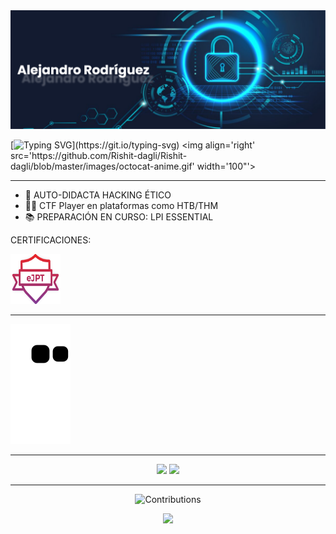 <!--<img align='left' src="https://media.giphy.com/media/hvRJCLFzcasrR4ia7z/giphy.gif" width="50" >-->
<img src="https://github.com/ARMoreno99/ARMoreno99/blob/main/banner.png" >

  [![Typing SVG](https://readme-typing-svg.herokuapp.com?color=%2307F728&lines=%C2%A1BIENVENIDO++A+MI+GITHUB!)](https://git.io/typing-svg)
  <img align='right' src='https://github.com/Rishit-dagli/Rishit-dagli/blob/master/images/octocat-anime.gif' width='100"'>
  
----------------------------------------------

<p align = "left">
 
 - 📕 AUTO-DIDACTA HACKING ÉTICO
 - 👨‍💻 CTF Player en plataformas como HTB/THM
 - 📚 PREPARACIÓN EN CURSO: LPI ESSENTIAL
</p>

<p>
  CERTIFICACIONES:
  <p align = "left">
    <img src="https://github.com/ARMoreno99/ARMoreno99/blob/main/eJPT.png" width="80px" height="80px" />
</p>

----------------------------------------------

![Snake animation](https://github.com/rafaballerini/rafaballerini/blob/output/github-contribution-grid-snake.svg)

----------------------------------------------

<p align = "center">
   <a href="https://www.linkedin.com/in/alerodriguezm99" target="_blank"><img src="https://img.shields.io/badge/-LinkedIn-%230077B5?style=for-the-badge&logo=linkedin&logoColor=white" target="_blank"></a> 
   <a href="https://alerodriguezm99.gitbook.io/blog-hacking/" target="_blank"><img src="https://img.shields.io/badge/-gitbook-%230077B5?style=for-the-badge&logo=gitbook&logoColor=white" target="_blank"></a>  
</p>
 
----------------------------------------------

<p align = "center">
  <img src="https://raw.githubusercontent.com/nilfalse/nilfalse/master/contributions.gif" alt="Contributions" width="800px" height="112px" />
</p>



<p align = "center">
  <img src="https://raw.githubusercontent.com/saadeghi/saadeghi/master/dino.gif" />
</p>
